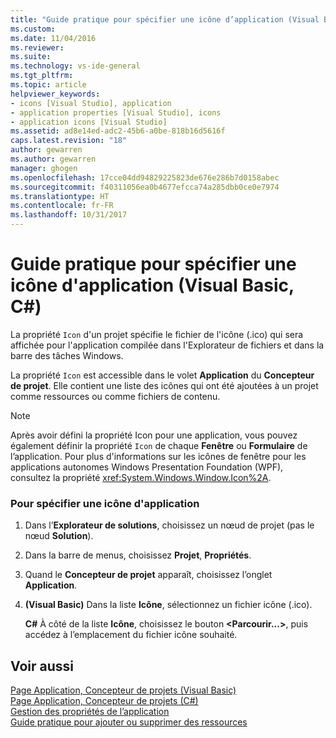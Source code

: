 ```yaml
---
title: "Guide pratique pour spécifier une icône d’application (Visual Basic, C#) | Microsoft Docs"
ms.custom: 
ms.date: 11/04/2016
ms.reviewer: 
ms.suite: 
ms.technology: vs-ide-general
ms.tgt_pltfrm: 
ms.topic: article
helpviewer_keywords:
- icons [Visual Studio], application
- application properties [Visual Studio], icons
- application icons [Visual Studio]
ms.assetid: ad8e14ed-adc2-45b6-a0be-818b16d5616f
caps.latest.revision: "18"
author: gewarren
ms.author: gewarren
manager: ghogen
ms.openlocfilehash: 17cce04dd94829225823de676e286b7d0158abec
ms.sourcegitcommit: f40311056ea0b4677efcca74a285dbb0ce0e7974
ms.translationtype: HT
ms.contentlocale: fr-FR
ms.lasthandoff: 10/31/2017
---
```

# <a name="how-to-specify-an-application-icon-visual-basic-c"></a>Guide pratique pour spécifier une icône d'application (Visual Basic, C#)
La propriété `Icon` d'un projet spécifie le fichier de l'icône (.ico) qui sera affichée pour l'application compilée dans l'Explorateur de fichiers et dans la barre des tâches Windows.  
  
 La propriété `Icon` est accessible dans le volet **Application** du **Concepteur de projet**. Elle contient une liste des icônes qui ont été ajoutées à un projet comme ressources ou comme fichiers de contenu.  
  
> [!NOTE]
>  Après avoir défini la propriété Icon pour une application, vous pouvez également définir la propriété `Icon` de chaque **Fenêtre** ou **Formulaire** de l’application. Pour plus d'informations sur les icônes de fenêtre pour les applications autonomes Windows Presentation Foundation (WPF), consultez la propriété <xref:System.Windows.Window.Icon%2A>.  
  
### <a name="to-specify-an-application-icon"></a>Pour spécifier une icône d'application  
  
1.  Dans l’**Explorateur de solutions**, choisissez un nœud de projet (pas le nœud **Solution**).  
  
2.  Dans la barre de menus, choisissez **Projet**, **Propriétés**.  
  
3.  Quand le **Concepteur de projet** apparaît, choisissez l’onglet **Application**.  
  
4.  **(Visual Basic)** Dans la liste **Icône**, sélectionnez un fichier icône (.ico).  
  
     **C#** À côté de la liste **Icône**, choisissez le bouton **\<Parcourir...>**, puis accédez à l’emplacement du fichier icône souhaité.  
  
## <a name="see-also"></a>Voir aussi  
 [Page Application, Concepteur de projets (Visual Basic)](../ide/reference/application-page-project-designer-visual-basic.md)   
 [Page Application, Concepteur de projets (C#)](../ide/reference/application-page-project-designer-csharp.md)   
 [Gestion des propriétés de l’application](../ide/application-properties.md)  
 [Guide pratique pour ajouter ou supprimer des ressources](http://msdn.microsoft.com/en-us/7b77bc06-3952-4799-b029-def3f8f7f88d)